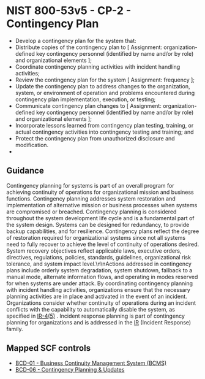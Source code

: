 # NIST 800-53v5 - CP-2 - Contingency Plan
- Develop a contingency plan for the system that:
- Distribute copies of the contingency plan to \[ Assignment: organization-defined key contingency personnel (identified by name and/or by role) and organizational elements \];
- Coordinate contingency planning activities with incident handling activities;
- Review the contingency plan for the system \[ Assignment: frequency \];
- Update the contingency plan to address changes to the organization, system, or environment of operation and problems encountered during contingency plan implementation, execution, or testing;
- Communicate contingency plan changes to \[ Assignment: organization-defined key contingency personnel (identified by name and/or by role) and organizational elements \];
- Incorporate lessons learned from contingency plan testing, training, or actual contingency activities into contingency testing and training; and
- Protect the contingency plan from unauthorized disclosure and modification.
- 
## Guidance
Contingency planning for systems is part of an overall program for achieving continuity of operations for organizational mission and business functions. Contingency planning addresses system restoration and implementation of alternative mission or business processes when systems are compromised or breached. Contingency planning is considered throughout the system development life cycle and is a fundamental part of the system design. Systems can be designed for redundancy, to provide backup capabilities, and for resilience. Contingency plans reflect the degree of restoration required for organizational systems since not all systems need to fully recover to achieve the level of continuity of operations desired. System recovery objectives reflect applicable laws, executive orders, directives, regulations, policies, standards, guidelines, organizational risk tolerance, and system impact level.\n\nActions addressed in contingency plans include orderly system degradation, system shutdown, fallback to a manual mode, alternate information flows, and operating in modes reserved for when systems are under attack. By coordinating contingency planning with incident handling activities, organizations ensure that the necessary planning activities are in place and activated in the event of an incident. Organizations consider whether continuity of operations during an incident conflicts with the capability to automatically disable the system, as specified in [IR-4(5)](#ir-4.5) . Incident response planning is part of contingency planning for organizations and is addressed in the [IR](#ir) (Incident Response) family.
## Mapped SCF controls
- [BCD-01 - Business Continuity Management System (BCMS)](../scf/bcd-01-businesscontinuitymanagementsystem(bcms).md)
- [BCD-06 - Contingency Planning & Updates](../scf/bcd-06-contingencyplanning&updates.md)